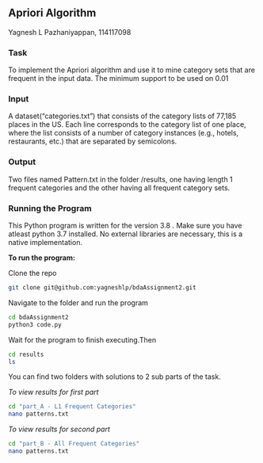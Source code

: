 ## Apriori Algorithm

Yagnesh L Pazhaniyappan, 114117098

### Task

To implement the Apriori algorithm and use it to mine category sets that are frequent in the input data. The minimum support to be used on 0.01

### Input

A dataset(“categories.txt”) that consists of the category lists of 77,185 places in the US. Each line corresponds to the category list of one place, where the list consists of a number of category instances (e.g., hotels, restaurants, etc.) that are separated by semicolons.

### Output

Two files named Pattern.txt in the folder /results, one having length 1 frequent categories and the other having all frequent category sets. 


### Running the Program

This Python program is written for the version 3.8 . Make sure you have atleast python 3.7 installed. 
No external libraries are necessary, this is a native implementation. 

__To run the program:__

Clone the repo

```bash 
git clone git@github.com:yagneshlp/bdaAssignment2.git
```
Navigate to the folder and run the program 
```bash
cd bdaAssignment2
python3 code.py
```

Wait for the program to finish executing.Then

```bash
cd results
ls
```
You can find two folders with solutions to 2 sub parts of the task. 

_To view results for first part_
```bash
cd "part_A - L1 Frequent Categories"
nano patterns.txt
```
_To view results for second part_
```bash
cd "part_B - All Frequent Categories"
nano patterns.txt
```
